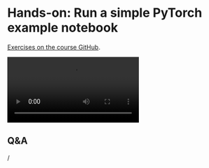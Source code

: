 # Hands-on: Run a simple PyTorch example notebook

<!--
[Exercises on the course GitHub](https://github.com/Lumi-supercomputer/Getting_Started_with_AI_workshop/tree/ai-20250527/02_Using_the_LUMI_web_interface).
-->

[Exercises on the course GitHub](https://github.com/Lumi-supercomputer/Getting_Started_with_AI_workshop/tree/main/02_Using_the_LUMI_web_interface).

<!--
A video recording of the discussion of the solution will follow.
-->

<video src="https://462000265.lumidata.eu/ai-20250527/recordings/E02_Webinterface.mp4" controls="controls"></video>


## Q&A

/
